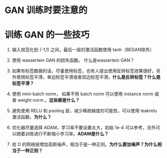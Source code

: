 # GAN 训练时要注意的



# **训练 GAN 的一些技巧**






  1. 输入规范化到 (-1,1) 之间，最后一层的激活函数使用 tanh（BEGAN除外）


  2. 使用 wassertein GAN 的损失函数。 什么是wassertein GAN？


  3. 如果有标签数据的话，尽量使用标签，也有人提出使用反转标签效果很好，另外使用标签平滑，单边标签平滑或者双边标签平滑。**什么是反转标签？什么是标签平滑？**


  4. 使用 mini-batch norm， 如果不用 batch norm 可以使用 instance norm 或者 weight norm 。**这些都是什么？**


  5. 避免使用 RELU 和 pooling 层，减少稀疏梯度的可能性，可以使用 leakrelu 激活函数。**为什么？**


  6. 优化器尽量选择 ADAM，学习率不要设置太大，初始 1e-4 可以参考，另外可以随着训练进行不断缩小学习率。**ADAM是什么？**


  7. 给 D 的网络层增加高斯噪声，相当于是一种正则。**为什么要加噪声？为什么相当于一种正则？**
